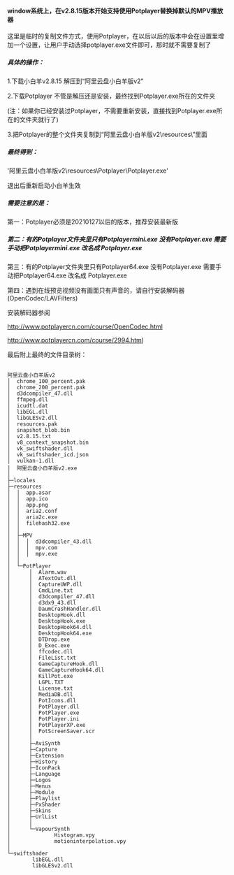 #### window系统上，在v2.8.15版本开始支持使用Potplayer替换掉默认的MPV播放器

这里是临时的复制文件方式，使用Potplayer，在以后以后的版本中会在设置里增加一个设置，让用户手动选择potplayer.exe文件即可，那时就不需要复制了


##### 具体的操作：

1.下载小白羊v2.8.15  解压到“阿里云盘小白羊版v2”

2.下载Potplayer 不管是解压还是安装，最终找到Potplayer.exe所在的文件夹

(注：如果你已经安装过Potplayer，不需要重新安装，直接找到Potplayer.exe所在的文件夹就行了)

3.把Potplayer的整个文件夹复制到“阿里云盘小白羊版v2\resources\”里面

##### 最终得到：
'阿里云盘小白羊版v2\resources\Potplayer\Potplayer.exe'


退出后重新启动小白羊生效

##### 需要注意的是：

第一：Potplayer必须是20210127以后的版本，推荐安装最新版

##### 第二：有的Potplayer文件夹里只有Potplayermini.exe 没有Potplayer.exe  需要手动把Potplayermini.exe 改名成 Potplayer.exe

第三：有的Potplayer文件夹里只有Potplayer64.exe 没有Potplayer.exe  需要手动把Potplayer64.exe 改名成 Potplayer.exe

第四：遇到在线预览视频没有画面只有声音的，请自行安装解码器(OpenCodec/LAVFilters)

安装解码器参阅

http://www.potplayercn.com/course/OpenCodec.html

http://www.potplayercn.com/course/2994.html



最后附上最终的文件目录树：
``````

阿里云盘小白羊版v2
│  chrome_100_percent.pak
│  chrome_200_percent.pak
│  d3dcompiler_47.dll
│  ffmpeg.dll
│  icudtl.dat
│  libEGL.dll
│  libGLESv2.dll
│  resources.pak
│  snapshot_blob.bin
│  v2.8.15.txt
│  v8_context_snapshot.bin
│  vk_swiftshader.dll
│  vk_swiftshader_icd.json
│  vulkan-1.dll
│  阿里云盘小白羊版v2.exe
│  
├─locales
├─resources
│  │  app.asar
│  │  app.ico
│  │  app.png
│  │  aria2.conf
│  │  aria2c.exe
│  │  filehash32.exe
│  │  
│  ├─MPV
│  │  │  d3dcompiler_43.dll
│  │  │  mpv.com
│  │  │  mpv.exe
│  │              
│  └─PotPlayer
│      │  Alarm.wav
│      │  ATextOut.dll
│      │  CaptureUWP.dll
│      │  CmdLine.txt
│      │  d3dcompiler_47.dll
│      │  d3dx9_43.dll
│      │  DaumCrashHandler.dll
│      │  DesktopHook.dll
│      │  DesktopHook.exe
│      │  DesktopHook64.dll
│      │  DesktopHook64.exe
│      │  DTDrop.exe
│      │  D_Exec.exe
│      │  ffcodec.dll
│      │  FileList.txt
│      │  GameCaptureHook.dll
│      │  GameCaptureHook64.dll
│      │  KillPot.exe
│      │  LGPL.TXT
│      │  License.txt
│      │  MediaDB.dll
│      │  PotIcons.dll
│      │  PotPlayer.dll
│      │  PotPlayer.exe
│      │  PotPlayer.ini
│      │  PotPlayerXP.exe
│      │  PotScreenSaver.scr
│      │  
│      ├─AviSynth
│      ├─Capture
│      ├─Extension
│      ├─History
│      ├─IconPack
│      ├─Language
│      ├─Logos
│      ├─Menus
│      ├─Module
│      ├─Playlist
│      ├─PxShader
│      ├─Skins
│      ├─UrlList
│      │      
│      └─VapourSynth
│              Histogram.vpy
│              motioninterpolation.vpy
│              
└─swiftshader
        libEGL.dll
        libGLESv2.dll
``````
